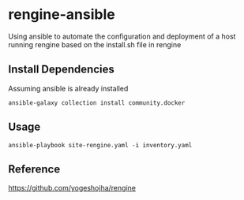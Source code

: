 # rengine-ansible
Using ansible to automate the configuration and deployment of a host running rengine based on the install.sh file in rengine

## Install Dependencies
Assuming ansible is already installed
```
ansible-galaxy collection install community.docker
```

## Usage

```
ansible-playbook site-rengine.yaml -i inventory.yaml
```

## Reference
https://github.com/yogeshojha/rengine
